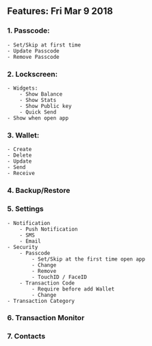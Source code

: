 ## Features: Fri Mar 9 2018

### 1. Passcode: 
    - Set/Skip at first time
    - Update Passcode
    - Remove Passcode
### 2. Lockscreen: 
    - Widgets: 
        - Show Balance
        - Show Stats
        - Show Public key
        - Quick Send 
    - Show when open app
### 3. Wallet: 
    - Create
    - Delete
    - Update
    - Send
    - Receive
### 4. Backup/Restore
### 5. Settings
    - Notification
        - Push Notification
        - SMS
        - Email
    - Security
        - Passcode
            - Set/Skip at the first time open app
            - Change
            - Remove
            - TouchID / FaceID
        - Transaction Code
            - Require before add Wallet
            - Change
    - Transaction Category
### 6. Transaction Monitor
### 7. Contacts